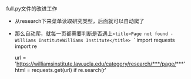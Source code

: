 full.py文件的改进工作
- 从research下来菜单读取研究类型，后面就可以自动爬了
- 那么自动爬，就每一页都需要判断是否遇上`<title>Page not found - Williams InstituteWilliams Institute</title>`
  ` import requests
    import re
    
    url = 'https://williamsinstitute.law.ucla.edu/category/research/***/page/***'
    html = requests.get(url)
    if re.search(r'<title>Page not found', html.txt) != None
      then start collecting
      else goto another category`
  ——话说Python有`return`这种东西吗
- 页面有pdf文件则记录并下载
- 文件编码
  * Python 3 里面直接是 `open('filename.txt', 'a', encoding = 'uft-8')`
  * Python 2 则是
   ` import sys
     reload(sys)
     sys.setdefauldencoding('utf-8')`
